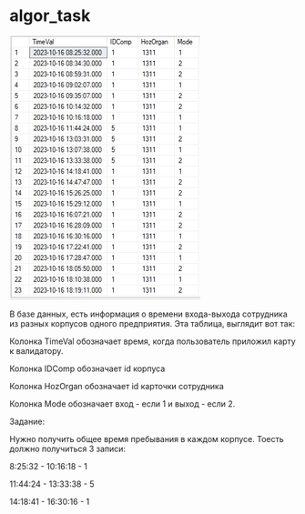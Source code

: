 # algor_task

![image](table.jpg)

В базе данных, есть информация о времени входа-выхода  сотрудника из разных корпусов одного предприятия. Эта таблица,  выглядит вот так:

Колонка TimeVal обозначает время, когда пользователь приложил карту к валидатору.

Колонка IDComp обозначает id корпуса

Колонка HozOrgan обозначает id карточки сотрудника

Колонка Mode обозначает вход - если 1 и выход - если 2.

Задание:

Нужно получить общее время пребывания в каждом корпусе. Тоесть должно получиться 3 записи:

8:25:32 - 10:16:18  - 1

11:44:24 - 13:33:38 - 5

14:18:41 - 16:30:16  - 1


